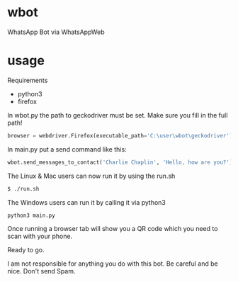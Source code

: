 # wbot
WhatsApp Bot via WhatsAppWeb

# usage

Requirements

- python3
- firefox

In wbot.py the path to geckodriver must be set. Make sure you fill in the full path!

```python
browser = webdriver.Firefox(executable_path='C:\user\wbot\geckodriver')
```

In main.py put a send command like this:

```python
wbot.send_messages_to_contact('Charlie Chaplin', 'Hello, how are you?')
```


The Linux & Mac users can now run it by using the run.sh
```bash
$ ./run.sh
```



The Windows users can run it by calling it via python3
```cmd
python3 main.py
```

Once running a browser tab will show you a QR code which you need to scan with your phone.

Ready to go.

I am not responsible for anything you do with this bot. Be careful and be nice. Don't send Spam.


